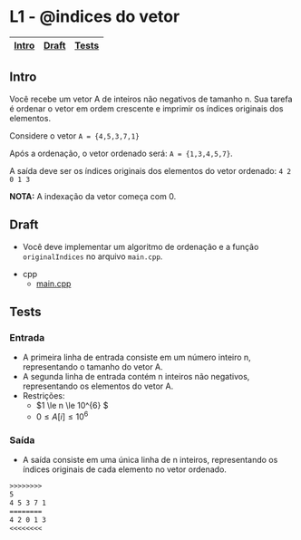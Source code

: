 # L1 - @indices do vetor

<!-- toch -->
[Intro](#intro) | [Draft](#draft) | [Tests](#tests)
-- | -- | --
<!-- toch -->

## Intro

Você recebe um vetor A de inteiros não negativos de tamanho n. Sua tarefa é ordenar o vetor em ordem crescente e imprimir os índices originais dos elementos.

Considere o vetor `A = {4,5,3,7,1}`

Após a ordenação, o vetor ordenado será: `A = {1,3,4,5,7}`.

A saída deve ser os índices originais dos elementos do vetor ordenado: `4 2 0 1 3`

**NOTA:** A indexação da vetor começa com 0.

## Draft

- Você deve implementar um algoritmo de ordenação e a função `originalIndices` no arquivo `main.cpp`.

<!-- links .cache/draft -->
- cpp
  - [main.cpp](.cache/draft/cpp/main.cpp)
<!-- links -->

## Tests

### Entrada

- A primeira linha de entrada consiste em um número inteiro n, representando o tamanho do vetor A.
- A segunda linha de entrada contém n inteiros não negativos, representando os elementos do vetor A.
- Restrições:
  - $1 \le n \le 10^{6} $
  - $0 \le A[i] \le 10^6$

### Saída

- A saída consiste em uma única linha de n inteiros, representando os índices originais de cada elemento no vetor ordenado.

```txt
>>>>>>>>
5
4 5 3 7 1
========
4 2 0 1 3
<<<<<<<<
```
